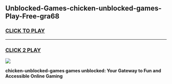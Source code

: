 
## Unblocked-Games-chicken-unblocked-games-Play-Free-gra68
<h3>
<a href="https://premium76.site?title=chicken-unblocked-games&ref=15A">CLICK TO PLAY</a></h3>
<hr>

<h3>
<a href="https://premium76.site?title=chicken-unblocked-games&ref=15A">CLICK 2 PLAY</a>
  
</h3>

<a href="https://premium76.site?title=chicken-unblocked-games&ref=15A"><img src="https://clearcache.store/games.png"></a>


**chicken-unblocked-games games unblocked: Your Gateway to Fun and Accessible Online Gaming**
